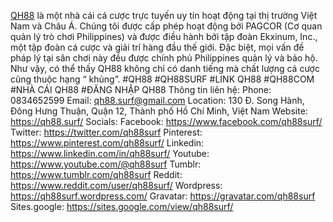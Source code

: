 <a href="https://qh88.surf/">QH88</a> là một nhà cái cá cược trực tuyến uy tín hoạt động tại thị trường Việt Nam và Châu Á. Chúng tôi được cấp phép hoạt động bởi PAGCOR (Cơ quan quản lý trò chơi Philippines) và được điều hành bởi tập đoàn Ekxinum, Inc., một tập đoàn cá cược và giải trí hàng đầu thế giới. Đặc biệt, mọi vấn đề pháp lý tại sân chơi này đều được chính phủ Philippines quản lý và bảo hộ. Như vậy, có thể thấy QH88 không chỉ có danh tiếng mà chất lượng cá cược cũng thuộc hạng “ khủng”.
#QH88 #QH88SURF #LINK QH88 #QH88COM #NHÀ CÁI QH88 #ĐĂNG NHẬP QH88
Thông tin liên hệ:
Phone: 0834652599
Email: qh88.surf@gmail.com
Location: 130 Đ. Song Hành, Đông Hưng Thuận, Quận 12, Thành phố Hồ Chí Minh, Việt Nam
Website: <a href="https://qh88.surf/">https://qh88.surf/</a>
Socials:
Facebook: <a href="https://www.facebook.com/qh88surf/">https://www.facebook.com/qh88surf/</a>
Twitter: <a href="https://twitter.com/qh88surf">https://twitter.com/qh88surf</a>
Pinterest: <a href="https://www.pinterest.com/qh88surf/">https://www.pinterest.com/qh88surf/</a>
Linkedin: <a href="https://www.linkedin.com/in/qh88surf/">https://www.linkedin.com/in/qh88surf/</a>
Youtube: <a href="https://www.youtube.com/@qh88surf">https://www.youtube.com/@qh88surf</a>
Tumblr: <a href="https://www.tumblr.com/qh88surf">https://www.tumblr.com/qh88surf</a>
Reddit: <a href="https://www.reddit.com/user/qh88surf/">https://www.reddit.com/user/qh88surf/</a>
Wordpress: <a href="https://qh88surf.wordpress.com/">https://qh88surf.wordpress.com/</a>
Gravatar: <a href="https://gravatar.com/qh88surf">https://gravatar.com/qh88surf</a>
Sites.google: <a href="https://sites.google.com/view/qh88surf/">https://sites.google.com/view/qh88surf/</a>